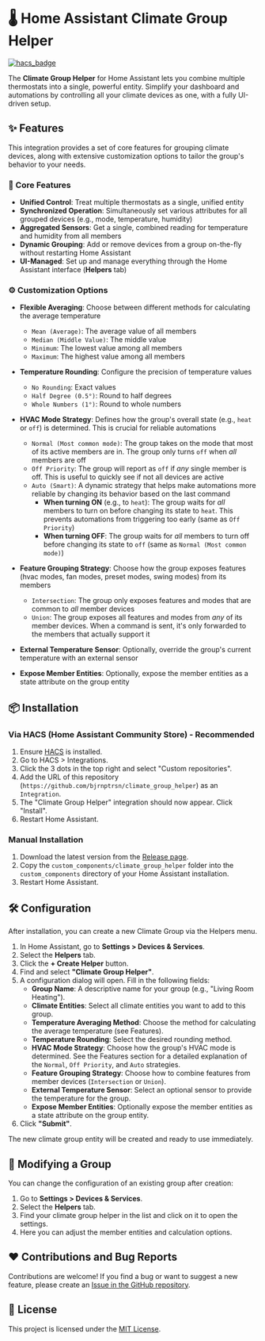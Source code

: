 # 🌡️ Home Assistant Climate Group Helper

[![hacs_badge](https://img.shields.io/badge/HACS-Default-orange.svg)](https://github.com/hacs/integration)

The **Climate Group Helper** for Home Assistant lets you combine multiple thermostats into a single, powerful entity. Simplify your dashboard and automations by controlling all your climate devices as one, with a fully UI-driven setup.

## ✨ Features

This integration provides a set of core features for grouping climate devices, along with extensive customization options to tailor the group's behavior to your needs.

### 🚀 Core Features

*   **Unified Control**: Treat multiple thermostats as a single, unified entity
*   **Synchronized Operation**: Simultaneously set various attributes for all grouped devices (e.g., mode, temperature, humidity)
*   **Aggregated Sensors**: Get a single, combined reading for temperature and humidity from all members
*   **Dynamic Grouping**: Add or remove devices from a group on-the-fly without restarting Home Assistant
*   **UI-Managed**: Set up and manage everything through the Home Assistant interface (**Helpers** tab)

### ⚙️ Customization Options

*   **Flexible Averaging**: Choose between different methods for calculating the average temperature
    *   `Mean (Average)`: The average value of all members
    *   `Median (Middle Value)`: The middle value
    *   `Minimum`: The lowest value among all members
    *   `Maximum`: The highest value among all members

*   **Temperature Rounding**: Configure the precision of temperature values
    *   `No Rounding`: Exact values
    *   `Half Degree (0.5°)`: Round to half degrees
    *   `Whole Numbers (1°)`: Round to whole numbers

*   **HVAC Mode Strategy**: Defines how the group's overall state (e.g., `heat` or `off`) is determined. This is crucial for reliable automations
    *   `Normal (Most common mode)`: The group takes on the mode that most of its active members are in. The group only turns `off` when *all* members are off
    *   `Off Priority`: The group will report as `off` if *any* single member is off. This is useful to quickly see if not all devices are active
    *   `Auto (Smart)`: A dynamic strategy that helps make automations more reliable by changing its behavior based on the last command
        *   **When turning ON** (e.g., to `heat`): The group waits for *all* members to turn on before changing its state to `heat`. This prevents automations from triggering too early (same as `Off Priority`)
        *   **When turning OFF**: The group waits for *all* members to turn off before changing its state to `off` (same as `Normal (Most common mode)`)

*   **Feature Grouping Strategy**: Choose how the group exposes features (hvac modes, fan modes, preset modes, swing modes) from its members
    *   `Intersection`: The group only exposes features and modes that are common to *all* member devices
    *   `Union`: The group exposes all features and modes from *any* of its member devices. When a command is sent, it's only forwarded to the members that actually support it

*   **External Temperature Sensor**: Optionally, override the group's current temperature with an external sensor

*   **Expose Member Entities**: Optionally, expose the member entities as a state attribute on the group entity

## 📦 Installation

### Via HACS (Home Assistant Community Store) - Recommended

1.  Ensure [HACS](https://hacs.xyz/) is installed.
2.  Go to HACS > Integrations.
3.  Click the 3 dots in the top right and select "Custom repositories".
4.  Add the URL of this repository (`https://github.com/bjrnptrsn/climate_group_helper`) as an `Integration`.
5.  The "Climate Group Helper" integration should now appear. Click "Install".
6.  Restart Home Assistant.

### Manual Installation

1.  Download the latest version from the [Release page](https://github.com/bjrnptrsn/climate_group_helper/releases).
2.  Copy the `custom_components/climate_group_helper` folder into the `custom_components` directory of your Home Assistant installation.
3.  Restart Home Assistant.

## 🛠️ Configuration

After installation, you can create a new Climate Group via the Helpers menu.

1.  In Home Assistant, go to **Settings > Devices & Services**.
2.  Select the **Helpers** tab.
3.  Click the **+ Create Helper** button.
4.  Find and select **"Climate Group Helper"**.
5.  A configuration dialog will open. Fill in the following fields:
    *   **Group Name**: A descriptive name for your group (e.g., "Living Room Heating").
    *   **Climate Entities**: Select all climate entities you want to add to this group.
    *   **Temperature Averaging Method**: Choose the method for calculating the average temperature (see Features).
    *   **Temperature Rounding**: Select the desired rounding method.
    *   **HVAC Mode Strategy**: Choose how the group's HVAC mode is determined. See the Features section for a detailed explanation of the `Normal`, `Off Priority`, and `Auto` strategies.
    *   **Feature Grouping Strategy**: Choose how to combine features from member devices (`Intersection` or `Union`).
    *   **External Temperature Sensor**: Select an optional sensor to provide the temperature for the group.
    *   **Expose Member Entities**: Optionally expose the member entities as a state attribute on the group entity.
6.  Click **"Submit"**.

The new climate group entity will be created and ready to use immediately.

## 🔄 Modifying a Group

You can change the configuration of an existing group after creation:

1.  Go to **Settings > Devices & Services**.
2.  Select the **Helpers** tab.
3.  Find your climate group helper in the list and click on it to open the settings.
4.  Here you can adjust the member entities and calculation options.

## ❤️ Contributions and Bug Reports

Contributions are welcome! If you find a bug or want to suggest a new feature, please create an [Issue in the GitHub repository](https://github.com/bjrnptrsn/climate_group_helper/issues).

## 📄 License

This project is licensed under the [MIT License](LICENSE).
